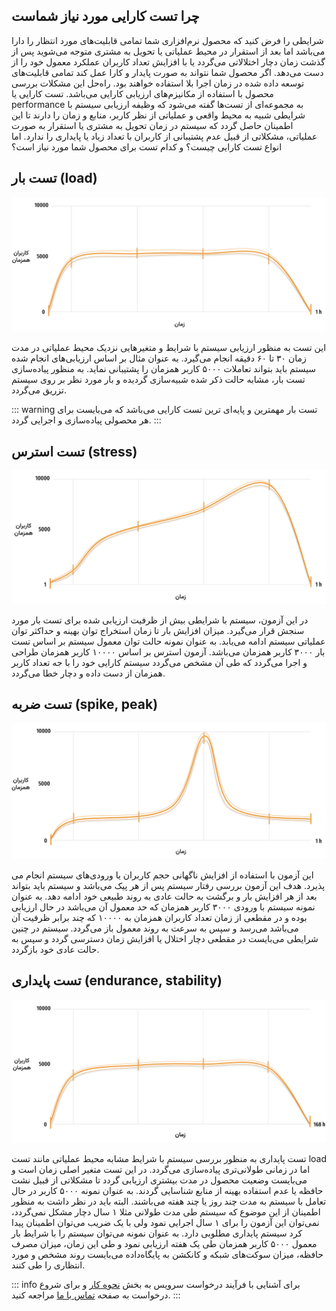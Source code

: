 ## چرا تست کارایی مورد نیاز شماست
شرایطی را فرض کنید که محصول نرم‌افزاری شما تمامی قابلیت‌های مورد انتظار را دارا می‌باشد اما بعد از استقرار در محیط عملیاتی یا تحویل به مشتری متوجه می‌شوید پس از گذشت زمان دچار اختلالاتی می‌گردد یا با افزایش تعداد کاربران عملکرد معمول خود را از دست می‌دهد. اگر محصول شما نتواند به صورت پایدار و کارا عمل کند تمامی قابلیت‌های توسعه داده شده در زمان اجرا بلا استفاده خواهند بود. راه‌حل این مشکلات بررسی محصول با استفاده از مکانیزم‌های ارزیابی کارایی می‌باشد.
تست کارایی یا performance به مجموعه‌ای از تست‌ها گفته می‌شود که وظیفه ارزیابی سیستم با شرایطی شبیه به محیط واقعی و عملیاتی از نظر کاربر، منابع و زمان را دارند تا این اطمینان حاصل گردد که سیستم در زمان تحویل به مشتری یا استقرار به صورت عملیاتی، مشکلاتی از قبیل عدم پشتیبانی از کاربران با تعداد زیاد یا پایداری را ندارد. اما انواع تست کارایی چیست؟ و کدام تست برای محصول شما مورد نیاز است؟


## تست بار (load)

![load-test-pic](./resources/load-test.png "load-test")

 این تست به منظور ارزیابی سیستم با شرایط و متغیر‌هایی نزدیک محیط عملیاتی در مدت زمان ۳۰ تا ۶۰ دقیقه انجام می‌گیرد. به عنوان مثال بر اساس ارزیابی‌های انجام شده سیستم باید بتواند تعاملات ۵۰۰۰ کاربر همزمان را پشتیبانی نماید. به منظور پیاده‌سازی تست بار، مشابه حالت ذکر شده شبیه‌سازی گردیده و بار مورد نظر بر روی سیستم تزریق می‌گردد.

::: warning
تست بار مهمترین و پایه‌ای ترین تست کارایی می‌باشد که می‌بایست برای هر محصولی پیاده‌سازی و اجرایی گردد.
:::
## تست استرس (stress)

![stress-test-pic](./resources/stress-test.png "stress-test")

 در این آزمون، سیستم با شرایطی بیش از ظرفیت ارزیابی شده برای تست بار مورد سنجش قرار می‌گیرد. میزان افزایش بار تا زمان استخراج توان بهینه و حداکثر توان عملیاتی سیستم ادامه می‌یابد. به عنوان نمونه حالت توان معمول سیستم بر اساس تست بار ۳۰۰۰ کاربر همزمان می‌باشد. آزمون استرس بر اساس ۱۰۰۰۰ کاربر همزمان طراحی و اجرا می‌گردد که طی آن مشخص می‌گردد سیستم کارایی خود را با جه تعداد کاربر همزمان از دست داده و دچار خطا می‌گردد. 
## تست ضربه (spike, peak)

![spike-test-pic](./resources/spike-test.png "spike-test")

 این آزمون با استفاده از افزایش ناگهانی حجم کاربران یا ورودی‌های سیستم انجام می پذیرد. هدف این آزمون بررسی رفتار سیستم پس از هر پیک می‌باشد و سیستم باید بتواند بعد از هر افزایش بار و برگشت به حالت عادی به روند طبیعی خود ادامه دهد. به عنوان نمونه سیستم با ورودی ۳۰۰۰ کاربر همزمان که حد معمول آن می‌باشد در حال ارزیابی بوده و در مقطعی از زمان تعداد کاربران همزمان به ۱۰۰۰۰ که چند برابر ظرفیت آن می‌باشد می‌رسد و سپس به سرعت به روند معمول باز می‌گردد. سیستم در چنین شرایطی می‌بایست در مقطعی دچار اختلال یا افزایش زمان دسترسی گردد و سپس به حالت عادی خود بازگردد.
## تست پایداری (endurance, stability)

![stability-test-pic](./resources/stability-test.png "stability-test")

 تست پایداری به منظور بررسی سیستم با شرایط مشابه محیط عملیاتی مانند تست load‌ اما در زمانی طولانی‌تری پیاده‌سازی می‌گردد. در این تست متغیر اصلی زمان است و می‌بایست وضعیت محصول  در مدت بیشتری ارزیابی گردد تا مشکلاتی از قبیل نشت حافظه یا عدم استفاده بهینه از منابع شناسایی گردند. به عنوان نمونه ۵۰۰۰ کاربر در حال تعامل با سیستم به مدت چند روز یا چند هفته می‌باشند. البته باید در نظر داشت به منظور اطمینان از این موضوع که سیستم طی مدت طولانی مثلا ۱ سال دچار مشکل نمی‌گردد، نمی‌توان این آزمون را برای ۱ سال اجرایی نمود ولی با یک ضریب می‌توان اطمینان پیدا کرد سیستم پایداری مطلوبی دارد. به عنوان نمونه می‌توان سیستم را با شرایط بار معمول ۵۰۰۰ کاربر همزمان طی یک هفته ارزیابی نمود و طی این زمان، میزان مصرف حافظه، میزان سوکت‌های شبکه و کانکشن به پایگاه‌داده می‌بایست روند مشخص و مورد انتظاری را طی کنند.

::: info
برای آشنایی با فرآیند درخواست سرویس به بخش [نحوه کار](https://gazmeh.ir/how-to-use) و برای شروع درخواست به صفحه [تماس با ما](https://gazmeh.ir/contact-us) مراجعه کنید.
:::
